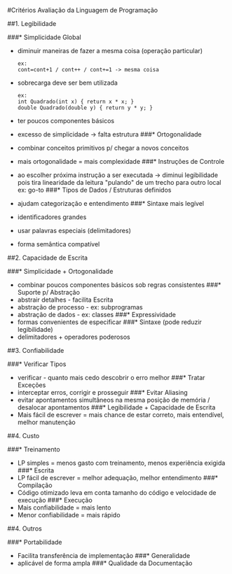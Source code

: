 #Critérios Avaliação da Linguagem de Programação

##1. Legibilidade

###* Simplicidade Global
  - diminuir maneiras de fazer a mesma coisa (operação particular)

    ```
    ex:
    cont=cont+1 / cont++ / cont+=1 -> mesma coisa
    ```
  - sobrecarga deve ser bem utilizada

    ```
    ex:
    int Quadrado(int x) { return x * x; }
    double Quadrado(double y) { return y * y; }
    ```
  - ter poucos componentes básicos
  - excesso de simplicidade -> falta estrutura
###* Ortogonalidade
  - combinar conceitos primitivos p/ chegar a novos conceitos
  - mais ortogonalidade = mais complexidade
###* Instruções de Controle
  - ao escolher próxima instrução a ser executada -> diminui legibilidade pois tira linearidade da leitura "pulando" de um trecho para outro local
  ex: go-to
###* Tipos de Dados / Estruturas definidos
  - ajudam categorização e entendimento
###* Sintaxe mais legível
  - identificadores grandes
  - usar palavras especiais (delimitadores)
  - forma semântica compatível

##2. Capacidade de Escrita

###* Simplicidade + Ortogonalidade
  - combinar poucos componentes básicos sob regras consistentes
###* Suporte p/ Abstração
  - abstrair detalhes - facilita Escrita
  - abstração de processo - ex: subprogramas
  - abstração de dados - ex: classes
###* Expressividade
  - formas convenientes de especificar
###* Sintaxe (pode reduzir legibilidade)
  - delimitadores + operadores poderosos

##3. Confiabilidade

###* Verificar Tipos
  - verificar - quanto mais cedo descobrir o erro melhor
###* Tratar Exceções
  - interceptar erros, corrigir e prosseguir
###* Evitar Aliasing
  - evitar apontamentos simultâneos na mesma posição de memória / desalocar apontamentos
###* Legibilidade + Capacidade de Escrita
  - Mais fácil de escrever = mais chance de estar correto, mais entendível, melhor manutenção

##4. Custo

###* Treinamento
  - LP simples = menos gasto com treinamento, menos experiência exigida
###* Escrita
  - LP fácil de escrever = melhor adequação, melhor entendimento
###* Compilação
  - Código otimizado leva em conta tamanho do código e velocidade de execução
###* Execução
  - Mais confiabilidade = mais lento
  - Menor confiabilidade = mais rápido

##4. Outros

###* Portabilidade
  - Facilita transferência de implementação
###* Generalidade
  - aplicável de forma ampla
###* Qualidade da Documentação
